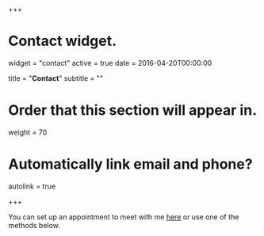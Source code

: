 +++
# Contact widget.
widget = "contact"
active = true
date = 2016-04-20T00:00:00

title = "**Contact**"
subtitle = ""

# Order that this section will appear in.
weight = 70

# Automatically link email and phone?
autolink = true

+++

You can set up an appointment to meet with me 
[here](https://victorvasquez.youcanbook.me/?noframe=true&skipHeaderFooter=true) 
or use one of the methods below.
